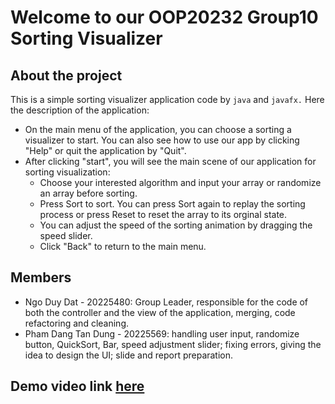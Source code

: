 # Welcome to our OOP20232 Group10 Sorting Visualizer
## About the project
This is a simple sorting visualizer application code by `java` and `javafx.` Here the description of the application:
+ On the main menu of the application, you can choose a sorting a visualizer to start. You can also see how to use our app by clicking "Help" or quit the application by "Quit".
+ After clicking "start", you will see the main scene of our application for sorting visualization:
  - Choose your interested algorithm and input your array or randomize an array before sorting.
  - Press Sort to sort. You can press Sort again to replay the sorting process or press Reset to reset the array to its orginal state.
  - You can adjust the speed of the sorting animation by dragging the speed slider.
  - Click "Back" to return to the main menu.
## Members
+ Ngo Duy Dat - 20225480: Group Leader, responsible for the code of both the controller and the view of the application, merging, code refactoring and cleaning.
+ Pham Dang Tan Dung - 20225569: handling user input, randomize button, QuickSort, Bar, speed adjustment slider; fixing errors, giving the idea to design the UI; slide and report preparation.
## Demo video link [here](https://husteduvn-my.sharepoint.com/:v:/g/personal/dat_nd225480_sis_hust_edu_vn/EeNbbgvz7wZKrXb0-5I_PSMBhhaiEimkP3l-73C5M1qt6Q?nav=eyJyZWZlcnJhbEluZm8iOnsicmVmZXJyYWxBcHAiOiJPbmVEcml2ZUZvckJ1c2luZXNzIiwicmVmZXJyYWxBcHBQbGF0Zm9ybSI6IldlYiIsInJlZmVycmFsTW9kZSI6InZpZXciLCJyZWZlcnJhbFZpZXciOiJNeUZpbGVzTGlua0NvcHkifX0&e=mfUEbc)
